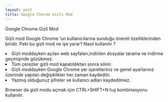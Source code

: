 ```yaml
---
layout: post
title: Google Chorme Gizli Mod
---
```


Google Chrome Gizli Mod

Gizli mod Google Chrome ‘un kullanıcılarına sunduğu önemli özelliklerinden biridir. Peki bu gizli mod ne işe yarar? Nasıl kullanılır ?

<li>Gizli moddayken açılan web sayfaları,indirilen dosyalar tarama ve indirme geçmişinde gözükmez.</li>
<li>Tüm çerezler gizli mod kapatıldıktan sonra silinir.</li>
<li>Gizli moddayken Google Chrome yer işaretleriniz ve genel ayarlarınız üzerinde yapılan değişiklikler her zaman kaydedilir.</li>
<li>Yazmış olduğunuz şifreler ve kullanıcı adları kaydedilmez.</li>

Browser da gizli modu açmak için CTRL+SHIFT+N tuş kombinasyonu kullanılır.
